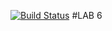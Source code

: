 [![Build Status](https://travis-ci.org/geminishkv/lab07.svg?branch=master)](https://travis-ci.org/geminishkv/lab07)
#LAB 6
